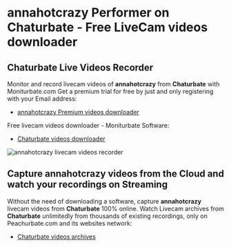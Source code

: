 # annahotcrazy Performer on Chaturbate - Free LiveCam videos downloader

## Chaturbate Live Videos Recorder

Monitor and record livecam videos of **annahotcrazy** from **Chaturbate** with Moniturbate.com
Get a premium trial for free by just and only registering with your Email address:
* [annahotcrazy Premium videos downloader](https://moniturbate.com/request-demo-licence-key.html)

Free livecam videos downloader - Moniturbate Software:
* [Chaturbate videos downloader](https://moniturbate.com/moniturbate-download-software.html)

![annahotcrazy livecam videos recorder](https://peachurnet.com/templates/moniturbate-software.png)


## Capture annahotcrazy videos from the Cloud and watch your recordings on Streaming

Without the need of downloading a software, capture **annahotcrazy** livecam videos from **Chaturbate** 100% online.
Watch Livecam archives from **Chaturbate** unlimitedly from thousands of existing recordings, only on Peachurbate.com and its websites network:
* [Chaturbate videos archives](https://peachurnet.com/)